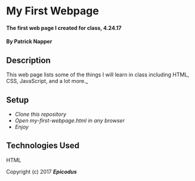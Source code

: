 # My First Webpage

#### The first web page I created for class, 4.24.17

#### By **Patrick Napper**

## Description

This web page lists some of the things I will learn in class including HTML, CSS, JavaScript, and a lot more._

## Setup

* _Clone this repository_
* _Open my-first-webpage.html in any browser_
* _Enjoy_

## Technologies Used

HTML

Copyright (c) 2017 **_Epicodus_**
